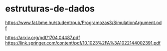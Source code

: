 # estruturas-de-dados
https://www.fat.bme.hu/student/pub/Programozas3/SimulationArgument.pdf

https://arxiv.org/pdf/1704.04487.pdf
https://link.springer.com/content/pdf/10.1023%2FA%3A1022144002391.pdf
